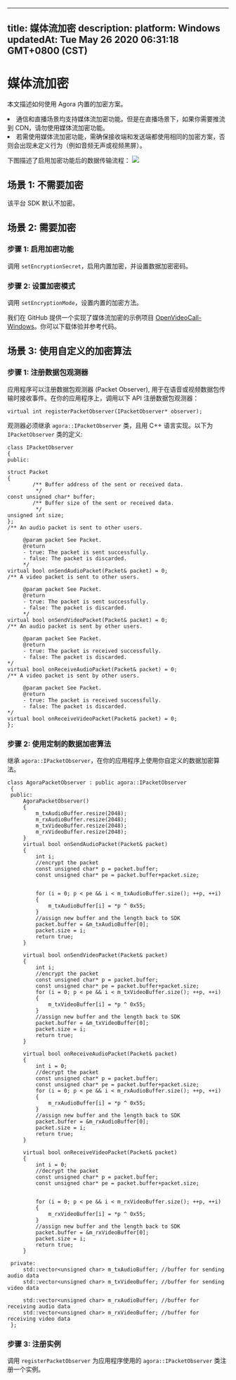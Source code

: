 
---
title: 媒体流加密
description: 
platform: Windows
updatedAt: Tue May 26 2020 06:31:18 GMT+0800 (CST)
---
# 媒体流加密
本文描述如何使用 Agora 内置的加密方案。

<div class="alert note"><li>通信和直播场景均支持媒体流加密功能。但是在直播场景下，如果你需要推流到 CDN，请勿使用媒体流加密功能。<br><li>若需使用媒体流加密功能，需确保接收端和发送端都使用相同的加密方案，否则会出现未定义行为（例如音频无声或视频黑屏）。</br></div>

下图描述了启用加密功能后的数据传输流程：
![](https://web-cdn.agora.io/docs-files/1590474415737)

## 场景 1: 不需要加密

该平台 SDK 默认不加密。

## 场景 2: 需要加密

### 步骤 1: 启用加密功能

调用 `setEncryptionSecret`，启用内置加密，并设置数据加密密码。

### 步骤 2: 设置加密模式

调用 `setEncryptionMode`，设置内置的加密方法。

我们在 GitHub 提供一个实现了媒体流加密的示例项目 [OpenVideoCall-Windows](https://github.com/AgoraIO/Basic-Video-Call/tree/master/Group-Video/OpenVideoCall-Windows)。你可以下载体验并参考代码。

## 场景 3: 使用自定义的加密算法

### 步骤 1: 注册数据包观测器

应用程序可以注册数据包观测器 (Packet Observer), 用于在语音或视频数据包传输时接收事件。在你的应用程序上，调用以下 API 注册数据包观测器：

```
virtual int registerPacketObserver(IPacketObserver* observer);
```

观测器必须继承 <code>agora::IPacketObserver</code> 类，且用 C++ 语言实现。以下为 <code>IPacketObserver</code> 类的定义:

```
class IPacketObserver
{
public:

struct Packet
{
        /** Buffer address of the sent or received data.
         */
const unsigned char* buffer;
        /** Buffer size of the sent or received data.
         */
unsigned int size;
};
/** An audio packet is sent to other users.

     @param packet See Packet.
     @return
     - true: The packet is sent successfully.
     - false: The packet is discarded.
     */
virtual bool onSendAudioPacket(Packet& packet) = 0;
/** A video packet is sent to other users.

     @param packet See Packet.
     @return
     - true: The packet is sent successfully.
     - false: The packet is discarded.
     */
virtual bool onSendVideoPacket(Packet& packet) = 0;
/** An audio packet is sent by other users.

     @param packet See Packet.
     @return
     - true: The packet is received successfully.
     - false: The packet is discarded.
*/
virtual bool onReceiveAudioPacket(Packet& packet) = 0;
/** A video packet is sent by other users.

     @param packet See Packet.
     @return
     - true: The packet is received successfully.
     - false: The packet is discarded.
*/
virtual bool onReceiveVideoPacket(Packet& packet) = 0;
};
```

### 步骤 2: 使用定制的数据加密算法

继承 <code>agora::IPacketObserver</code>，在你的应用程序上使用你自定义的数据加密算法。

```
class AgoraPacketObserver : public agora::IPacketObserver
 {
 public:
     AgoraPacketObserver()
     {
         m_txAudioBuffer.resize(2048);
         m_rxAudioBuffer.resize(2048);
         m_txVideoBuffer.resize(2048);
         m_rxVideoBuffer.resize(2048);
     }
     virtual bool onSendAudioPacket(Packet& packet)
     {
         int i;
         //encrypt the packet
         const unsigned char* p = packet.buffer;
         const unsigned char* pe = packet.buffer+packet.size;


         for (i = 0; p < pe && i < m_txAudioBuffer.size(); ++p, ++i)
         {
             m_txAudioBuffer[i] = *p ^ 0x55;
         }
         //assign new buffer and the length back to SDK
         packet.buffer = &m_txAudioBuffer[0];
         packet.size = i;
         return true;
     }

     virtual bool onSendVideoPacket(Packet& packet)
     {
         int i;
         //encrypt the packet
         const unsigned char* p = packet.buffer;
         const unsigned char* pe = packet.buffer+packet.size;
         for (i = 0; p < pe && i < m_txVideoBuffer.size(); ++p, ++i)
         {
             m_txVideoBuffer[i] = *p ^ 0x55;
         }
         //assign new buffer and the length back to SDK
         packet.buffer = &m_txVideoBuffer[0];
         packet.size = i;
         return true;
     }

     virtual bool onReceiveAudioPacket(Packet& packet)
     {
         int i = 0;
         //decrypt the packet
         const unsigned char* p = packet.buffer;
         const unsigned char* pe = packet.buffer+packet.size;
         for (i = 0; p < pe && i < m_rxAudioBuffer.size(); ++p, ++i)
         {
             m_rxAudioBuffer[i] = *p ^ 0x55;
         }
         //assign new buffer and the length back to SDK
         packet.buffer = &m_rxAudioBuffer[0];
         packet.size = i;
         return true;
     }

     virtual bool onReceiveVideoPacket(Packet& packet)
     {
         int i = 0;
         //decrypt the packet
         const unsigned char* p = packet.buffer;
         const unsigned char* pe = packet.buffer+packet.size;


         for (i = 0; p < pe && i < m_rxVideoBuffer.size(); ++p, ++i)
         {
             m_rxVideoBuffer[i] = *p ^ 0x55;
         }
         //assign new buffer and the length back to SDK
         packet.buffer = &m_rxVideoBuffer[0];
         packet.size = i;
         return true;
     }

 private:
     std::vector<unsigned char> m_txAudioBuffer; //buffer for sending audio data
     std::vector<unsigned char> m_txVideoBuffer; //buffer for sending video data

     std::vector<unsigned char> m_rxAudioBuffer; //buffer for receiving audio data
     std::vector<unsigned char> m_rxVideoBuffer; //buffer for receiving video data
 };
```

### 步骤 3: 注册实例

调用 `registerPacketObserver` 为应用程序使用的 `agora::IPacketObserver` 类注册一个实例。
